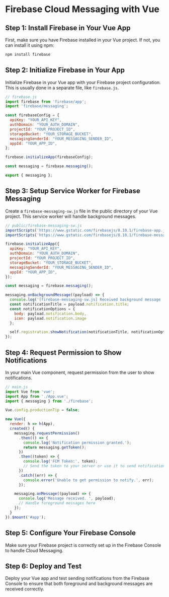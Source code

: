 
# Firebase Cloud Messaging with Vue

## Step 1: Install Firebase in Your Vue App

First, make sure you have Firebase installed in your Vue project. If not, you can install it using npm:

```bash
npm install firebase
```

## Step 2: Initialize Firebase in Your App

Initialize Firebase in your Vue app with your Firebase project configuration. This is usually done in a separate file, like `firebase.js`.

```javascript
// firebase.js
import firebase from 'firebase/app';
import 'firebase/messaging';

const firebaseConfig = {
  apiKey: "YOUR_API_KEY",
  authDomain: "YOUR_AUTH_DOMAIN",
  projectId: "YOUR_PROJECT_ID",
  storageBucket: "YOUR_STORAGE_BUCKET",
  messagingSenderId: "YOUR_MESSAGING_SENDER_ID",
  appId: "YOUR_APP_ID",
};

firebase.initializeApp(firebaseConfig);

const messaging = firebase.messaging();

export { messaging };
```

## Step 3: Setup Service Worker for Firebase Messaging

Create a `firebase-messaging-sw.js` file in the public directory of your Vue project. This service worker will handle background messages.

```javascript
// public/firebase-messaging-sw.js
importScripts('https://www.gstatic.com/firebasejs/8.10.1/firebase-app.js');
importScripts('https://www.gstatic.com/firebasejs/8.10.1/firebase-messaging.js');

firebase.initializeApp({
  apiKey: "YOUR_API_KEY",
  authDomain: "YOUR_AUTH_DOMAIN",
  projectId: "YOUR_PROJECT_ID",
  storageBucket: "YOUR_STORAGE_BUCKET",
  messagingSenderId: "YOUR_MESSAGING_SENDER_ID",
  appId: "YOUR_APP_ID",
});

const messaging = firebase.messaging();

messaging.onBackgroundMessage((payload) => {
  console.log('[firebase-messaging-sw.js] Received background message ', payload);
  const notificationTitle = payload.notification.title;
  const notificationOptions = {
    body: payload.notification.body,
    icon: payload.notification.image
  };

  self.registration.showNotification(notificationTitle, notificationOptions);
});
```

## Step 4: Request Permission to Show Notifications

In your main Vue component, request permission from the user to show notifications.

```javascript
// main.js
import Vue from 'vue';
import App from './App.vue';
import { messaging } from './firebase';

Vue.config.productionTip = false;

new Vue({
  render: h => h(App),
  created() {
    messaging.requestPermission()
      .then(() => {
        console.log('Notification permission granted.');
        return messaging.getToken();
      })
      .then((token) => {
        console.log('FCM Token:', token);
        // Send the token to your server or use it to send notifications
      })
      .catch((err) => {
        console.error('Unable to get permission to notify.', err);
      });

    messaging.onMessage((payload) => {
      console.log('Message received. ', payload);
      // Handle foreground messages here
    });
  }
}).$mount('#app');
```

## Step 5: Configure Your Firebase Console

Make sure your Firebase project is correctly set up in the Firebase Console to handle Cloud Messaging.

## Step 6: Deploy and Test

Deploy your Vue app and test sending notifications from the Firebase Console to ensure that both foreground and background messages are received correctly.
